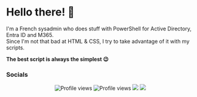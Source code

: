 # Hello there! 👋

I'm a French sysadmin who does stuff with PowerShell for Active Directory, Entra ID and M365.\
Since I'm not that bad at HTML & CSS, I try to take advantage of it with my scripts.

**The best script is always the simplest 😉**

### Socials

<p align="center">
<img src="https://komarev.com/ghpvc/?username=leobouard&style=flat-square&color=blue" alt="Profile views"/>
<img src="https://komarev.com/ghpvc/?username=leobouard&style=flat-square&color=blue" alt="Profile views"/>
<a href="https://www.labouabouate.fr/"><img src="https://img.shields.io/badge/labouabouate?style=flat-square"></a>
<a href="https://www.linkedin.com/in/leo-bouard/"><img src="https://img.shields.io/badge/LinkedIn-leo-bouard.svg?logo=LinkedIn&style=flat-square"></a>
</p>

<!--
**leobouard/leobouard** is a ✨ _special_ ✨ repository because its `README.md` (this file) appears on your GitHub profile.

Here are some ideas to get you started:

- 🔭 I’m currently working on ...
- 🌱 I’m currently learning ...
- 👯 I’m looking to collaborate on ...
- 🤔 I’m looking for help with ...
- 💬 Ask me about ...
- 📫 How to reach me: ...
- 😄 Pronouns: ...
- ⚡ Fun fact: ...
-->
